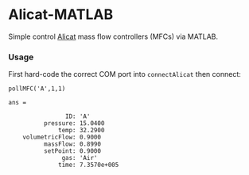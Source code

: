 # Alicat-MATLAB

Simple control [Alicat](https://www.alicat.com/) mass flow controllers (MFCs) via MATLAB.



### Usage

First hard-code the correct COM port into `connectAlicat` then connect:


```
pollMFC('A',1,1)

ans = 

                ID: 'A'
          pressure: 15.0400
              temp: 32.2900
    volumetricFlow: 0.9000
          massFlow: 0.8990
          setPoint: 0.9000
               gas: 'Air'
              time: 7.3570e+005
```
